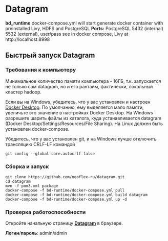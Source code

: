 # Datagram

__bd_runtime__ docker-compose.yml will start generate docker container with preinstalled Livy, HDFS and PostgreSQL
__Ports:__ PostgreSQL 5432 (internal) 5532 (external), user/pass see in docker compose, Livy at http://localhost:8998

## Быстрый запуск Datagram
### Требования к компьютеру
Минимальное количество памяти компьютера - 16ГБ, т.к. запускается не только сам datagram, но и его рантайм,
фактически, локальный кластер hadoop.

Если вы на Windows, убедитесь, что у вас установлен и настроен [Docker Desktop](https://www.docker.com/products/docker-desktop).
По умолчанию, ему выделяется мало памяти, увеличьте это значение в настройках Docker Desktop.
На Windows разрешите шарить файлы из каталога, куда устанавливается datagram (Docker Desktop/Settings/Resources/File Sharing).
На Linux должен быть установлен docker-compose.

Убедитесь, что у вас установлен git, и на Windows лучше отключить трансляцию CRLF-LF командой
```
git config --global core.autocrlf false
```
### Сборка и запуск
```
git clone https://github.com/neoflex-ru/datagram.git
cd datagram
mvn -f pom3.xml package
docker-compose -f bd-runtime/docker-compose.yml pull
docker-compose -f bd-runtime/docker-compose.yml build datagram
docker-compose -f bd-runtime/docker-compose.yml up -d
```

### Проверка работоспособности
Откройте начальную страницу [__Datagram__](http://localhost:8089/) в браузере.

__Логин__/__пароль__: admin/admin


